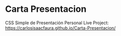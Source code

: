 # Carta Presentacion
 CSS Simple de Presentación Personal
Live Project: https://carlosisaacfaura.github.io/Carta-Presentacion/

